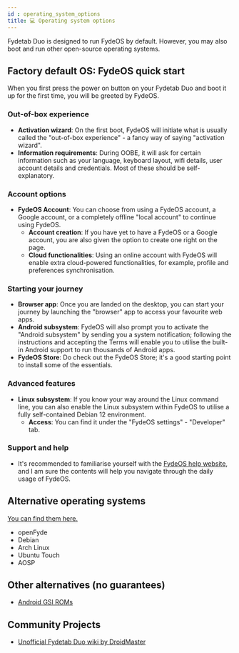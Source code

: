 ```yaml
---
id : operating_system_options
title: 💻 Operating system options
---
```


Fydetab Duo is designed to run FydeOS by default. However, you may also boot and run other open-source operating systems.

## Factory default OS: FydeOS quick start

When you first press the power on button on your Fydetab Duo and boot it up for the first time, you will be greeted by FydeOS.

### Out-of-box experience

- **Activation wizard**: On the first boot, FydeOS will initiate what is usually called the "out-of-box experience" - a fancy way of saying "activation wizard".
- **Information requirements**: During OOBE, it will ask for certain information such as your language, keyboard layout, wifi details, user account details and credentials. Most of these should be self-explanatory.

### Account options

- **FydeOS Account**: You can choose from using a FydeOS account, a Google account, or a completely offline "local account" to continue using FydeOS.
    - **Account creation**: If you have yet to have a FydeOS or a Google account, you are also given the option to create one right on the page.
    - **Cloud functionalities**: Using an online account with FydeOS will enable extra cloud-powered functionalities, for example, profile and preferences synchronisation.

### Starting your journey

- **Browser app**: Once you are landed on the desktop, you can start your journey by launching the "browser" app to access your favourite web apps.
- **Android subsystem**: FydeOS will also prompt you to activate the "Android subsystem" by sending you a system notification; following the instructions and accepting the Terms will enable you to utilise the built-in Android support to run thousands of Android apps.
- **FydeOS Store**: Do check out the FydeOS Store; it's a good starting point to install some of the essentials.

### Advanced features

- **Linux subsystem**: If you know your way around the Linux command line, you can also enable the Linux subsystem within FydeOS to utilise a fully self-contained Debian 12 environment.
    - **Access**: You can find it under the "FydeOS settings" - "Developer" tab.

### Support and help

- It's recommended to familiarise yourself with the [FydeOS help website](https://fydeos.io/help), and I am sure the contents will help you navigate through the daily usage of FydeOS.

## Alternative operating systems
[You can find them here.](/category/-os-release-board)
- openFyde
- Debian
- Arch Linux
- Ubuntu Touch
- AOSP

## Other alternatives (no guarantees)
- [Android GSI ROMs](https://github.com/LinuxDroidMaster/Fydetab-Duo-DroidMaster-wiki/blob/main/Documentation/Android/Installing_GSI.md)


## Community Projects
- [Unofficial Fydetab Duo wiki by DroidMaster](https://github.com/LinuxDroidMaster/Fydetab-Duo-DroidMaster-wiki)